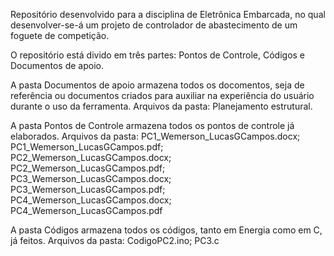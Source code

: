 Repositório desenvolvido para a disciplina de Eletrônica Embarcada, no qual desenvolver-se-á um projeto de controlador de abastecimento de um foguete de competição.

O repositório está divido em três partes: Pontos de Controle, Códigos e Documentos de apoio.

A pasta Documentos de apoio armazena todos os docomentos, seja de referência ou documentos criados para
auxiliar na experiência do usuário durante o uso da ferramenta.
Arquivos da pasta: Planejamento estrutural.

A pasta Pontos de Controle armazena todos os pontos de controle já elaborados.
Arquivos da pasta: PC1_Wemerson_LucasGCampos.docx; PC1_Wemerson_LucasGCampos.pdf; PC2_Wemerson_LucasGCampos.docx; PC2_Wemerson_LucasGCampos.pdf; PC3_Wemerson_LucasGCampos.docx; PC3_Wemerson_LucasGCampos.pdf; PC4_Wemerson_LucasGCampos.docx; PC4_Wemerson_LucasGCampos.pdf

A pasta Códigos armazena todos os códigos, tanto em Energia como em C, já feitos.
Arquivos da pasta: CodigoPC2.ino; PC3.c


